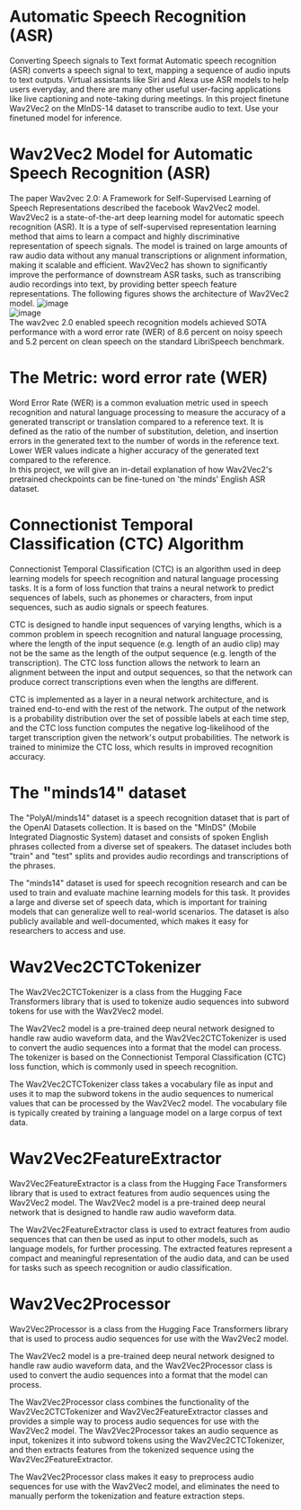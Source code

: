 # Automatic Speech Recognition (ASR)
Converting Speech signals to Text format
Automatic speech recognition (ASR) converts a speech signal to text, mapping a sequence of audio inputs to text outputs. Virtual assistants like Siri and Alexa use ASR models to help users everyday, and there are many other useful user-facing applications like live captioning and note-taking during meetings.
In this project finetune Wav2Vec2 on the MInDS-14 dataset to transcribe audio to text.
Use your finetuned model for inference.
# Wav2Vec2 Model for Automatic Speech Recognition (ASR)<br>
The paper Wav2vec 2.0: A Framework for Self-Supervised Learning of Speech Representations described the facebook Wav2Vec2 model. Wav2Vec2 is a state-of-the-art deep learning model for automatic speech recognition (ASR). It is a type of self-supervised representation learning method that aims to learn a compact and highly discriminative representation of speech signals. The model is trained on large amounts of raw audio data without any manual transcriptions or alignment information, making it scalable and efficient. Wav2Vec2 has shown to significantly improve the performance of downstream ASR tasks, such as transcribing audio recordings into text, by providing better speech feature representations. The following figures shows the architecture of Wav2Vec2 model.
![image](https://user-images.githubusercontent.com/102625347/217045620-66360f7c-50e6-4343-b1a6-1ec64613432a.png)<br>
![image](https://user-images.githubusercontent.com/102625347/217045685-4e250ef2-e67f-47e4-8052-7633f8d585d4.png)<br>
The wav2vec 2.0 enabled speech recognition models achieved SOTA performance with a word error rate (WER) of 8.6 percent on noisy speech and 5.2 percent on clean speech on the standard LibriSpeech benchmark.<br>
# The Metric: word error rate (WER)
Word Error Rate (WER) is a common evaluation metric used in speech recognition and natural language processing to measure the accuracy of a generated transcript or translation compared to a reference text. It is defined as the ratio of the number of substitution, deletion, and insertion errors in the generated text to the number of words in the reference text. Lower WER values indicate a higher accuracy of the generated text compared to the reference.<br>
In this project, we will give an in-detail explanation of how Wav2Vec2's pretrained checkpoints can be fine-tuned on 'the minds' English ASR dataset.<br>
# Connectionist Temporal Classification (CTC) Algorithm
Connectionist Temporal Classification (CTC) is an algorithm used in deep learning models for speech recognition and natural language processing tasks. It is a form of loss function that trains a neural network to predict sequences of labels, such as phonemes or characters, from input sequences, such as audio signals or speech features.<br>

CTC is designed to handle input sequences of varying lengths, which is a common problem in speech recognition and natural language processing, where the length of the input sequence (e.g. length of an audio clip) may not be the same as the length of the output sequence (e.g. length of the transcription). The CTC loss function allows the network to learn an alignment between the input and output sequences, so that the network can produce correct transcriptions even when the lengths are different.<br>

CTC is implemented as a layer in a neural network architecture, and is trained end-to-end with the rest of the network. The output of the network is a probability distribution over the set of possible labels at each time step, and the CTC loss function computes the negative log-likelihood of the target transcription given the network's output probabilities. The network is trained to minimize the CTC loss, which results in improved recognition accuracy.<br>
# The "minds14" dataset
The "PolyAI/minds14" dataset is a speech recognition dataset that is part of the OpenAI Datasets collection. It is based on the "MInDS" (Mobile Integrated Diagnostic System) dataset and consists of spoken English phrases collected from a diverse set of speakers. The dataset includes both "train" and "test" splits and provides audio recordings and transcriptions of the phrases.

The "minds14" dataset is used for speech recognition research and can be used to train and evaluate machine learning models for this task. It provides a large and diverse set of speech data, which is important for training models that can generalize well to real-world scenarios. The dataset is also publicly available and well-documented, which makes it easy for researchers to access and use.

# Wav2Vec2CTCTokenizer<br>
The Wav2Vec2CTCTokenizer is a class from the Hugging Face Transformers library that is used to tokenize audio sequences into subword tokens for use with the Wav2Vec2 model.

The Wav2Vec2 model is a pre-trained deep neural network designed to handle raw audio waveform data, and the Wav2Vec2CTCTokenizer is used to convert the audio sequences into a format that the model can process. The tokenizer is based on the Connectionist Temporal Classification (CTC) loss function, which is commonly used in speech recognition.

The Wav2Vec2CTCTokenizer class takes a vocabulary file as input and uses it to map the subword tokens in the audio sequences to numerical values that can be processed by the Wav2Vec2 model. The vocabulary file is typically created by training a language model on a large corpus of text data.<br>

# Wav2Vec2FeatureExtractor <br>

Wav2Vec2FeatureExtractor is a class from the Hugging Face Transformers library that is used to extract features from audio sequences using the Wav2Vec2 model. The Wav2Vec2 model is a pre-trained deep neural network that is designed to handle raw audio waveform data.

The Wav2Vec2FeatureExtractor class is used to extract features from audio sequences that can then be used as input to other models, such as language models, for further processing. The extracted features represent a compact and meaningful representation of the audio data, and can be used for tasks such as speech recognition or audio classification.
# Wav2Vec2Processor <br>

Wav2Vec2Processor is a class from the Hugging Face Transformers library that is used to process audio sequences for use with the Wav2Vec2 model.<br>

The Wav2Vec2 model is a pre-trained deep neural network designed to handle raw audio waveform data, and the Wav2Vec2Processor class is used to convert the audio sequences into a format that the model can process.<br>

The Wav2Vec2Processor class combines the functionality of the Wav2Vec2CTCTokenizer and Wav2Vec2FeatureExtractor classes and provides a simple way to process audio sequences for use with the Wav2Vec2 model. The Wav2Vec2Processor takes an audio sequence as input, tokenizes it into subword tokens using the Wav2Vec2CTCTokenizer, and then extracts features from the tokenized sequence using the Wav2Vec2FeatureExtractor.<br>

The Wav2Vec2Processor class makes it easy to preprocess audio sequences for use with the Wav2Vec2 model, and eliminates the need to manually perform the tokenization and feature extraction steps.<br>
